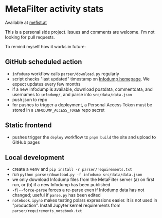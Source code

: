 # MetaFilter activity stats

Available at [mefist.at](https://mefist.at/)

This is a personal side project. Issues and comments are welcome. I'm not looking for pull requests.

To remind myself how it works in future:

## GitHub scheduled action

- `infodump` workflow calls `parser/download.py` regularly
- script checks "last updated" timestamp on [Infodump homepage](https://stuff.metafilter.com/infodump/). We expect updates every few months
- if a new Infodump is available, download postdata, commentdata, and usernames to `infodump/`, and parse into `src/data/data.json`
- push json to repo
- for pushes to trigger a deployment, a Personal Access Token must be stored in a `INFODUMP_ACCESS_TOKEN` repo secret

## Static frontend

- pushes trigger the `deploy` workflow to `pnpm build` the site and upload to GitHub pages

## Local development

- create a venv and `pip install -r parser/requirements.txt`
- run `python parser/download.py -f infodump src/data/data.json`
- we only download Infodump files from the MetaFilter server (a) on first run, or (b) if a new Infodump has been published
- `-f|--force-parse` forces a re-parse even if Infodump data has not changed; useful if `parse.py` has been edited
- `notebook.ipynb` makes testing polars expressions easier. It is not used in "production". Install Jupyter kernel requirements from `parser/requirements_notebook.txt`
